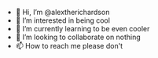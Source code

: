 - 👋 Hi, I’m @alextherichardson
- 👀 I’m interested in being cool
- 🌱 I’m currently learning to be even cooler
- 💞️ I’m looking to collaborate on nothing
- 📫 How to reach me please don't

<!---
alextherichardson/alextherichardson is a ✨ special ✨ repository because its `README.md` (this file) appears on your GitHub profile.
You can click the Preview link to take a look at your changes.
--->
